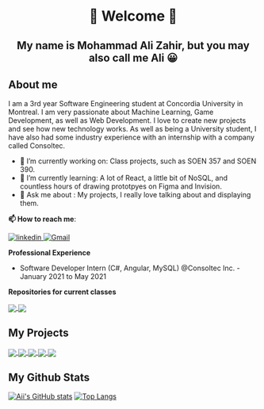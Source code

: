 ###  <h1 align ="center">:wave: Welcome :wave:</h1> 
<h2 align ="center">My name is Mohammad Ali Zahir, but you may also call me Ali 😀</h2>

## About me 
I am a 3rd year Software Engineering student at Concordia University in Montreal. I am very passionate about Machine Learning, Game Development, as well as Web Development.
I love to create new projects and see how new technology works. As well as being a University student, I have also had some industry experience with an internship with a company called Consoltec.


  
- 🔭 I’m currently working on: Class projects, such as SOEN 357 and SOEN 390.
- 🌱 I’m currently learning: A lot of React, a little bit of NoSQL, and countless hours of drawing prototpyes on Figma and Invision.
- 💬 Ask me about : My projects, I really love talking about and displaying them.

**📫 How to reach me**:  <p><a href="https://www.linkedin.com/in/mohammad-ali-zahir-1373a3105/" rel="nofollow noreferrer">
    <img src="https://img.shields.io/badge/LinkedIn-0077B5?style=for-the-badge&logo=linkedin&logoColor=white" alt="linkedin">
 [![Gmail](https://img.shields.io/badge/Gmail-D14836?style=for-the-badge&logo=gmail&logoColor=white)](mailto:m.alizahir786@gmail.com)

  </p>
  
 **Professional Experience**
  <ul><li>Software Developer Intern (C#, Angular, MySQL) @Consoltec Inc. - January 2021 to May 2021 </li> </ul>
  
  **Repositories for current classes**
  <p>
  
  <a href = "https://github.com/AliZ786/SOEN363">
  <img align ="center" src = "https://github-readme-stats.vercel.app/api/pin/?username=AliZ786&repo=SOEN363&show_icons=true&theme=codeSTACKr" /> </a>
  
  <a href = "https://github.com/AliZ786/COMP445">
  <img align ="center" src = "https://github-readme-stats.vercel.app/api/pin/?username=AliZ786&repo=COMP445&show_icons=true&theme=codeSTACKr" /> </a>

</p>

  
## My Projects

<p>
  <a href = "https://github.com/AliZ786/Trouble-in-Viridian-Forest">
   <img align = "center" src="https://github-readme-stats.vercel.app/api/pin/?username=AliZ786&repo=Trouble-in-Viridian-Forest&show_icons=true&theme=codeSTACKr"/> </a>
 
  <a href = "https://github.com/AliZ786/SOEN341">
  <img align = "center" src = "https://github-readme-stats.vercel.app/api/pin/?username=AliZ786&repo=SOEN341&show_icons=true&theme=codeSTACKr" /> </a>
   
  <a href = "https://github.com/AliZ786/DjangoRESTAPI">
  <img align = "center" src ="https://github-readme-stats.vercel.app/api/pin/?username=AliZ786&repo=DjangoRESTAPI&show_icons=true&theme=codeSTACKr" /> </a>
  
   <a href = "https://github.com/AliZ786/Glucometer">
   <img align ="center" src ="https://github-readme-stats.vercel.app/api/pin/?username=AliZ786&repo=Glucometer&show_icons=true&theme=codeSTACKr" /> </a>
  
   <a href = "https://github.com/AliZ786/SOEN-287">
   <img align ="center" src = "https://github-readme-stats.vercel.app/api/pin/?username=AliZ786&repo=SOEN-287&show_icons=true&theme=codeSTACKr" /> </a>

</p>



## My Github Stats
[![Aii's GitHub stats](https://github-readme-stats.vercel.app/api?username=AliZ786&count_private=true&show_icons=true&theme=codeSTACKr)](https://github.com/AliZ786/github-readme-stats)
[![Top Langs](https://github-readme-stats.vercel.app/api/top-langs/?username=AliZ786&theme=codeSTACKr&layout=compact&count_private=true)](https://github.com/AliZ786/github-readme-stats)



